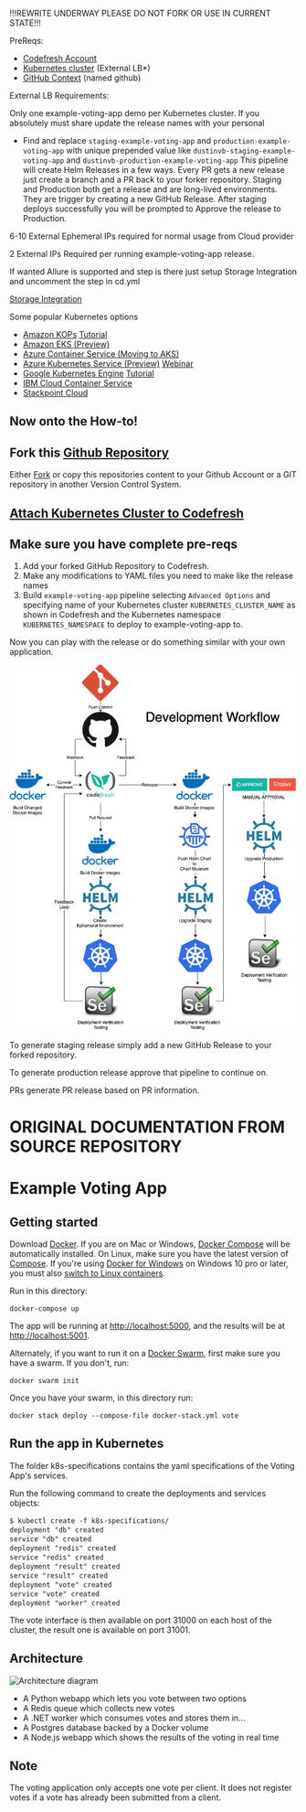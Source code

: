 !!!REWRITE UNDERWAY PLEASE DO NOT FORK OR USE IN CURRENT STATE!!!

PreReqs:

* [Codefresh Account](https://g.codefresh.io/signup)
* [Kubernetes cluster](https://kubernetes.io/)  (External LB*)
* [GitHub Context](https://codefresh.io/docs/docs/integrations/git-providers/#github) (named github)

External LB Requirements:

Only one example-voting-app demo per Kubernetes cluster.
If you absolutely must share update the release names with your personal
  - Find and replace `staging-example-voting-app` and `production-example-voting-app` with unique prepended value like `dustinvb-staging-example-voting-app` and `dustinvb-production-example-voting-app`
This pipeline will create Helm Releases in a few ways.
Every PR gets a new release just create a branch and a PR back to your forker repository.
Staging and Production both get a release and are long-lived environments.
They are trigger by creating a new GitHub Release.
After staging deploys successfully you will be prompted to Approve the release to Production.

6-10 External Ephemeral IPs required for normal usage from Cloud provider

2 External IPs Required per running example-voting-app release.

If wanted Allure is supported and step is there just setup Storage Integration and uncomment the step in cd.yml

[Storage Integration](https://codefresh.io/docs/docs/testing/test-reports)

Some popular Kubernetes options

* [Amazon KOPs](https://github.com/kubernetes/kops) [Tutorial](https://codefresh.io/kubernetes-tutorial/tutorial-deploying-kubernetes-to-aws-using-kops/)
* [Amazon EKS (Preview)](https://aws.amazon.com/eks/)
* [Azure Container Service (Moving to AKS)](https://docs.microsoft.com/en-us/azure/container-service/kubernetes/container-service-kubernetes-walkthrough)
* [Azure Kubernetes Service (Preview)](https://docs.microsoft.com/en-us/azure/aks/) [Webinar](https://codefresh.io/webinars/devops_kubernetes_helm/)
* [Google Kubernetes Engine](https://cloud.google.com/kubernetes-engine/) [Tutorial](https://codefresh.io/kubernetes-tutorial/get-first-app-running-kubernetes-codefresh-google-container-engine/)
* [IBM Cloud Container Service](https://www.ibm.com/cloud/container-service)
* [Stackpoint Cloud](https://stackpoint.io/)


Now onto the How-to!
----

Fork this [Github Repository](https://github.com/codefresh-contrib/example-voting-app)
----
Either [Fork](https://help.github.com/articles/fork-a-repo/) or copy this repositories content to your Github Account or a GIT repository in another Version Control System.

[Attach Kubernetes Cluster to Codefresh](https://codefresh.io/docs/docs/deploy-to-kubernetes/adding-non-gke-kubernetes-cluster/)
----

Make sure you have complete pre-reqs
----

1. Add your forked GitHub Repository to Codefresh.
1. Make any modifications to YAML files you need to make like the release names
1. Build `example-voting-app` pipeline selecting `Advanced Options` and specifying name of your Kubernetes cluster `KUBERNETES_CLUSTER_NAME` as shown in Codefresh and the Kubernetes namespace `KUBERNETES_NAMESPACE` to deploy to example-voting-app to.

Now you can play with the release or do something similar with your own application.

![Development Workflow](eva-dev-workflow.png)

To generate staging release simply add a new GitHub Release to your forked repository.

To generate production release approve that pipeline to continue on.

PRs generate PR release based on PR information.

ORIGINAL DOCUMENTATION FROM SOURCE REPOSITORY
=========

Example Voting App
=========

Getting started
---------------

Download [Docker](https://www.docker.com/products/overview). If you are on Mac or Windows, [Docker Compose](https://docs.docker.com/compose) will be automatically installed. On Linux, make sure you have the latest version of [Compose](https://docs.docker.com/compose/install/). If you're using [Docker for Windows](https://docs.docker.com/docker-for-windows/) on Windows 10 pro or later, you must also [switch to Linux containers](https://docs.docker.com/docker-for-windows/#switch-between-windows-and-linux-containers).

Run in this directory:
```
docker-compose up
```
The app will be running at [http://localhost:5000](http://localhost:5000), and the results will be at [http://localhost:5001](http://localhost:5001).

Alternately, if you want to run it on a [Docker Swarm](https://docs.docker.com/engine/swarm/), first make sure you have a swarm. If you don't, run:
```
docker swarm init
```
Once you have your swarm, in this directory run:
```
docker stack deploy --compose-file docker-stack.yml vote
```

Run the app in Kubernetes
-------------------------

The folder k8s-specifications contains the yaml specifications of the Voting App's services.

Run the following command to create the deployments and services objects:
```
$ kubectl create -f k8s-specifications/
deployment "db" created
service "db" created
deployment "redis" created
service "redis" created
deployment "result" created
service "result" created
deployment "vote" created
service "vote" created
deployment "worker" created
```

The vote interface is then available on port 31000 on each host of the cluster, the result one is available on port 31001.

Architecture
-----

![Architecture diagram](architecture.png)

* A Python webapp which lets you vote between two options
* A Redis queue which collects new votes
* A .NET worker which consumes votes and stores them in…
* A Postgres database backed by a Docker volume
* A Node.js webapp which shows the results of the voting in real time


Note
----

The voting application only accepts one vote per client. It does not register votes if a vote has already been submitted from a client.
